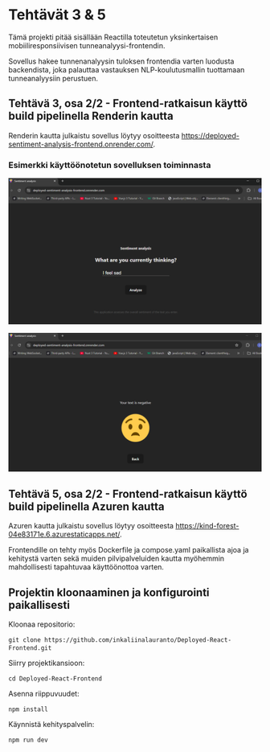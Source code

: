 # Tehtävät 3 & 5
Tämä projekti pitää sisällään Reactilla toteutetun yksinkertaisen mobiiliresponsiivisen tunneanalyysi-frontendin.

Sovellus hakee tunnenanalyysin tuloksen frontendia varten luodusta backendista, joka palauttaa vastauksen NLP-koulutusmallin tuottamaan tunneanalyysiin perustuen.

## Tehtävä 3, osa 2/2 - Frontend-ratkaisun käyttö build pipelinella Renderin kautta
Renderin kautta julkaistu sovellus löytyy osoitteesta https://deployed-sentiment-analysis-frontend.onrender.com/.

### Esimerkki käyttöönotetun sovelluksen toiminnasta
![Esimerkkikuva käyttöönotetun frontendin alkunäkymästä](./src/assets/deployed-frontend-start.png)

![Esimerkkikuva käyttöönotetun frontendin loppunäkymästä](./src/assets/deployed-frontend-end.png)

## Tehtävä 5, osa 2/2 - Frontend-ratkaisun käyttö build pipelinella Azuren kautta
Azuren kautta julkaistu sovellus löytyy osoitteesta https://kind-forest-04e83171e.6.azurestaticapps.net/.

Frontendille on tehty myös Dockerfile ja compose.yaml paikallista ajoa ja kehitystä varten sekä muiden pilvipalveluiden kautta myöhemmin mahdollisesti tapahtuvaa käyttöönottoa varten.

## Projektin kloonaaminen ja konfigurointi paikallisesti
Kloonaa repositorio:
```
git clone https://github.com/inkaliinalauranto/Deployed-React-Frontend.git
```
Siirry projektikansioon:
```
cd Deployed-React-Frontend
```
Asenna riippuvuudet:
```
npm install
```
Käynnistä kehityspalvelin:
```
npm run dev
```
